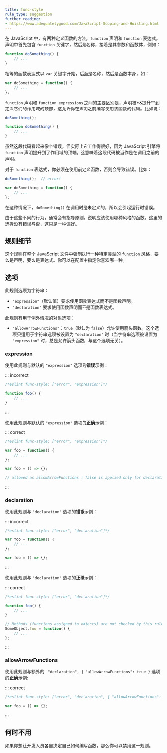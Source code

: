 ```yaml
---
title: func-style
rule_type: suggestion
further_reading:
- https://www.adequatelygood.com/JavaScript-Scoping-and-Hoisting.html
---
```


在 JavaScript 中，有两种定义函数的方法。`function` 声明和 `function` 表达式。声明中首先包含 `function` 关键字，然后是名称，接着是其参数和函数体，例如：

```js
function doSomething() {
    // ...
}
```

相等的函数表达式以 `var` 关键字开始，后面是名称，然后是函数本身，如：

```js
var doSomething = function() {
    // ...
};
```

`function` 声明和 `function expressions` 之间的主要区别是，声明被*&提升**到定义它们的作用域的顶部，这允许你在声明之前编写使用该函数的代码。比如说：

```js
doSomething();

function doSomething() {
    // ...
}
```

虽然这段代码看起来像个错误，但实际上它工作得很好，因为 JavaScript 引擎将 `function` 声明提升到了作用域的顶端。这意味着这段代码被当作是在调用之前的声明。

对于 `function` 表达式，你必须在使用前定义函数，否则会导致错误。比如：

```js
doSomething();  // error!

var doSomething = function() {
    // ...
};
```

在这种情况下，`doSomething()` 在调用时是未定义的，所以会引起运行时错误。

由于这些不同的行为，通常会有指导原则，说明应该使用哪种风格的函数。这里的选择没有错误与否，这只是一种偏好。

## 规则细节

这个规则在整个 JavaScript 文件中强制执行一种特定类型的 `function` 风格，要么是声明，要么是表达式。你可以在配置中指定你喜欢哪一种。

## 选项

此规则选项为字符串：

* `"expression"`（默认值）要求使用函数表达式而不是函数声明。
* `"declaration"` 要求使用函数声明而不是函数表达式。

此规则有用于例外情况的对象选项：

* `"allowArrowFunctions"`：`true`（默认为 `false`）允许使用箭头函数。这个选项只适用于字符串选项被设置为 `"declaration"` 时（当字符串选项被设置为 `"expression"` 时，总是允许箭头函数，与这个选项无关）。

### expression

使用此规则与默认的 `"expression"` 选项的**错误**示例：

::: incorrect

```js
/*eslint func-style: ["error", "expression"]*/

function foo() {
    // ...
}
```

:::

使用此规则与默认的 `"expression"` 选项的**正确**示例：

::: correct

```js
/*eslint func-style: ["error", "expression"]*/

var foo = function() {
    // ...
};

var foo = () => {};

// allowed as allowArrowFunctions : false is applied only for declaration
```

:::

### declaration

使用此规则与 `"declaration"` 选项的**错误**示例：

::: incorrect

```js
/*eslint func-style: ["error", "declaration"]*/

var foo = function() {
    // ...
};

var foo = () => {};
```

:::

使用此规则与 `"declaration"` 选项的**正确**示例：

::: correct

```js
/*eslint func-style: ["error", "declaration"]*/

function foo() {
    // ...
}

// Methods (functions assigned to objects) are not checked by this rule
SomeObject.foo = function() {
    // ...
};
```

:::

### allowArrowFunctions

使用此规则与额外的 ` "declaration", { "allowArrowFunctions": true }` 选项的**正确**示例:

::: correct

```js
/*eslint func-style: ["error", "declaration", { "allowArrowFunctions": true }]*/

var foo = () => {};
```

:::

## 何时不用

如果你想让开发人员各自决定自己如何编写函数，那么你可以禁用这一规则。
